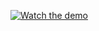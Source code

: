 [![Watch the demo](https://img.youtube.com/vi/YOUTUBE_VIDEO_ID/maxresdefault.jpg)](https://www.youtube.com/watch?v=ODMvlx0onoI&t=4s)


